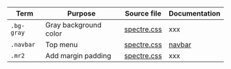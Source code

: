 
| Term | Purpose | Source file | Documentation |
| --- | --- | --- | --- |
| `.bg-gray` | Gray background color | [spectre.css](https://github.com/picturepan2/spectre/blob/master/dist/spectre.css) | xxx |
| `.navbar` | Top menu |  [spectre.css](https://github.com/picturepan2/spectre/blob/master/dist/spectre.css) | [navbar](https://picturepan2.github.io/spectre/layout.html#navbar) |
| `.mr2` | Add margin padding | [spectre.css](https://github.com/picturepan2/spectre/blob/master/dist/spectre.css) | xxx |


<!--
| `xxx` | | [spectre.css](https://github.com/picturepan2/spectre/blob/master/dist/spectre.css) | xxx |
-->
